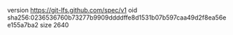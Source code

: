 version https://git-lfs.github.com/spec/v1
oid sha256:0236536760b73277b9909ddddffe8d1531b07b597caa49d2f8ea56ee155a7ba2
size 2640
